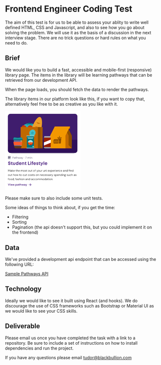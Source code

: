 
# Frontend Engineer Coding Test

The aim of this test is for us to be able to assess your ablity to write well defined HTML, CSS and Javascript, and also to see how you go about solving the problem. We will use it as the basis of a discussion in the next interview stage. There are no trick questions or hard rules on what you need to do.

## Brief

We would like you to build a fast, accessible and mobile-first (responsive) library page. The items in the library will be learning pathways that can be retrieved from our development API.

When the page loads, you should fetch the data to render the pathways.

The library items in our platform look like this, if you want to copy that, alternatively feel free to be as creative as you like with it.

<img src="./img/library_item.png" alt="Pathway tile" width="250" >

Please make sure to also include some unit tests.

Some ideas of things to think about, if you get the time:

- Filtering
- Sorting
- Pagination (the api doesn't support this, but you could implement it on the frontend)

## Data

We've provided a development api endpoint that can be accessed using the following URL:

[Sample Pathways API](https://www.blackbullion.com/_dev/api/pathways)

## Technology

Ideally we would like to see it built using React (and hooks). We do discourage the use of CSS frameworks such as Bootstrap or Material UI as we would like to see your CSS skills.


## Deliverable

Please email us once you have completed the task with a link to a repository. Be sure to include a set of instructions on how to install dependencies and run the project.


If you have any questions please email [tudor@blackbullion.com](mailto:tudor@blackbullion.com)
